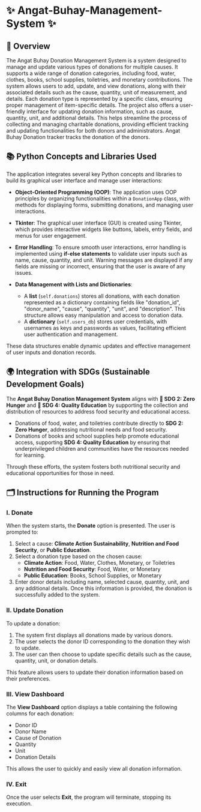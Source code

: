 # ✨ Angat-Buhay-Management-System ✨

## 📝 Overview
The Angat Buhay Donation Management System is a system designed to manage and update various types of donations for multiple causes. 
It supports a wide range of donation categories, including food, water, clothes, books, school supplies, toiletries, and monetary contributions. 
The system allows users to add, update, and view donations, along with their associated details such as the cause, quantity, unit of measurement, 
and details. Each donation type is represented by a specific class, ensuring proper management of item-specific details. The project also offers 
a user-friendly interface for updating donation information, such as cause, quantity, unit, and additional details. This helps streamline the 
process of collecting and managing charitable donations, providing efficient tracking and updating functionalities for both donors and 
administrators. Angat Buhay Donation tracker tracks the donation of the donors.

## 📚 Python Concepts and Libraries Used
The application integrates several key Python concepts and libraries to build its graphical user interface and manage user interactions:

- **Object-Oriented Programming (OOP)**: The application uses OOP principles by organizing functionalities within a `DonationApp` class, with methods for displaying forms, submitting donations, and managing user interactions.
  
- **Tkinter**: The graphical user interface (GUI) is created using Tkinter, which provides interactive widgets like buttons, labels, entry fields, and menus for user engagement.

- **Error Handling**: To ensure smooth user interactions, error handling is implemented using **if-else statements** to validate user inputs such as name, cause, quantity, and unit. Warning messages are displayed if any fields are missing or incorrect, ensuring that the user is aware of any issues.

- **Data Management with Lists and Dictionaries**: 
  - A **list** (`self.donations`) stores all donations, with each donation represented as a dictionary containing fields like "donation_id", "donor_name", "cause", "quantity", "unit", and "description". This structure allows easy manipulation and access to donation data.
  - A **dictionary** (`self.users_db`) stores user credentials, with usernames as keys and passwords as values, facilitating efficient user authentication and management.

These data structures enable dynamic updates and effective management of user inputs and donation records.

## 🌍 Integration with SDGs (Sustainable Development Goals)
The **Angat Buhay Donation Management System** aligns with **🎯 SDG 2: Zero Hunger** and **🎯 SDG 4: Quality Education** by supporting the collection and distribution of resources to address food security and educational access.

- Donations of food, water, and toiletries contribute directly to **SDG 2: Zero Hunger**, addressing nutritional needs and food security.
- Donations of books and school supplies help promote educational access, supporting **SDG 4: Quality Education** by ensuring that underprivileged children and communities have the resources needed for learning.

Through these efforts, the system fosters both nutritional security and educational opportunities for those in need.

## 🗂️ Instructions for Running the Program

### I. Donate
When the system starts, the **Donate** option is presented. The user is prompted to:
1. Select a cause: **Climate Action Sustainability**, **Nutrition and Food Security**, or **Public Education**.
2. Select a donation type based on the chosen cause:
   - **Climate Action**: Food, Water, Clothes, Monetary, or Toiletries
   - **Nutrition and Food Security**: Food, Water, or Monetary
   - **Public Education**: Books, School Supplies, or Monetary
3. Enter donor details including name, selected cause, quantity, unit, and any additional details. Once this information is provided, the donation is successfully added to the system.

### II. Update Donation
To update a donation:
1. The system first displays all donations made by various donors.
2. The user selects the donor ID corresponding to the donation they wish to update.
3. The user can then choose to update specific details such as the cause, quantity, unit, or donation details.

This feature allows users to update their donation information based on their preferences.

### III. View Dashboard
The **View Dashboard** option displays a table containing the following columns for each donation:
- Donor ID
- Donor Name
- Cause of Donation
- Quantity
- Unit
- Donation Details

This allows the user to quickly and easily view all donation information.

### IV. Exit
Once the user selects **Exit**, the program will terminate, stopping its execution.
